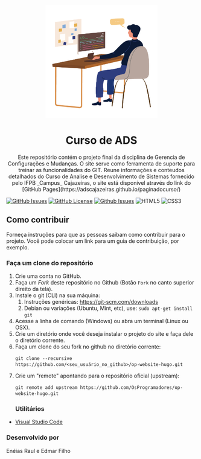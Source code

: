 
<p align="center">
  <img src="imagens/4877367.png" alt="Logo" width="auto" height="300">
  <h1 align="center">Curso de ADS</h1>
  <p align="center">
   Este repositório contém o projeto final da disciplina de Gerencia de Configurações e Mudanças. O site serve como ferramenta de suporte para treinar as funcionalidades do GIT. Reune informações e conteudos detalhados do Curso de Analise e Desenvolvimento de Sistemas fornecido pelo IFPB _Campus_ Cajazeiras, o site está disponivel através do link do [GitHub Pages](https://adscajazeiras.github.io/paginadocurso/)
  </p>
</p>


[![GitHub Issues](https://img.shields.io/github/issues/badges/shields?branch=master&label=Issues&logo=GitHub&logoColor=ffffff&labelColor=282828&color=informational&style=flat)]()
[![GitHub License](https://img.shields.io/github/license/mashape/apistatus?branch=master&label=License&logo=GitHub&logoColor=ffffff&labelColor=282828&color=informational&style=flat)]()
[![Github Issues](https://img.shields.io/github/issues/tiagoporto/accessibility-buttons.svg)](https://github.com/ADSCajazeiras/paginadocurso/issues)
![HTML5](https://img.shields.io/badge/-HTML5-%23E44D27?style=flat-square&logo=html5&logoColor=ffffff)
![CSS3](https://img.shields.io/badge/-CSS3-%231572B6?style=flat-square&logo=css3)

## Como contribuir

Forneça instruções para que as pessoas saibam como contribuir para o projeto. Você pode colocar um link para um guia de contribuição, por exemplo.

### Faça um clone do repositório

1. Crie uma conta no GitHub.
1. Faça um *Fork* deste repositório no Github (Botão `Fork` no canto superior direito da tela).
1. Instale o git (CLI) na sua máquina: 
    1. Instruções genéricas: https://git-scm.com/downloads
    1. Debian ou variações (Ubuntu, Mint, etc), use: `sudo apt-get install git`
1. Acesse a linha de comando (Windows) ou abra um terminal (Linux ou OSX).
1. Crie um diretório onde você deseja instalar o projeto do site e faça dele o diretório corrente.
1. Faça um clone do seu fork no github no diretório corrente:
    ```
    git clone --recursive https://github.com/<seu_usuário_no_github>/op-website-hugo.git
    ```
1. Crie um "remote" apontando para o repositório oficial (upstream):
    ```
    git remote add upstream https://github.com/OsProgramadores/op-website-hugo.git
    ```
    ### Utilitários

- [Visual Studio Code](https://code.visualstudio.com/)
  
### Desenvolvido por
Enéias Raul e Edmar Filho

